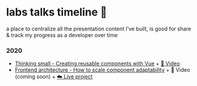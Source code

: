 # labs talks timeline :seedling:
a place to centralize all the presentation content I’ve built, is good for share & track my progress as a developer over time

### 2020
- [Thinking small - Creating reusable components with Vue](https://github.com/emkis/labs__talks/raw/master/Thinking%20small%20-%20Creating%20reusable%20components%20with%20Vue) + [🍄 Video](https://youtu.be/gy_JZaXBykM)
- [Frontend architecture - How to scale component adaptability](https://github.com/emkis/labs__talks/tree/master/Frontend%20architecture%20-%20How%20to%20scale%20component%20adaptability) + 👀 Video (coming soon) + [:cloud: Live project](https://vigorous-hugle-eae992.netlify.app/)
